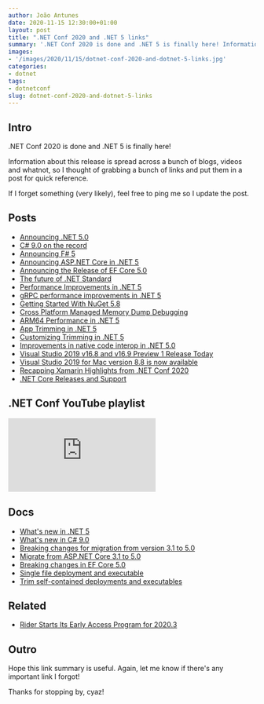 ```yaml
---
author: João Antunes
date: 2020-11-15 12:30:00+01:00
layout: post
title: ".NET Conf 2020 and .NET 5 links"
summary: '.NET Conf 2020 is done and .NET 5 is finally here! Information about this release is spread across a bunch of blogs, videos and whatnot, so I thought of grabbing a bunch of links and put them in a post for quick reference.'
images:
- '/images/2020/11/15/dotnet-conf-2020-and-dotnet-5-links.jpg'
categories:
- dotnet
tags:
- dotnetconf
slug: dotnet-conf-2020-and-dotnet-5-links
---
```


## Intro

.NET Conf 2020 is done and .NET 5 is finally here!

Information about this release is spread across a bunch of blogs, videos and whatnot, so I thought of grabbing a bunch of links and put them in a post for quick reference.

If I forget something (very likely), feel free to ping me so I update the post.

## Posts

- [Announcing .NET 5.0](https://devblogs.microsoft.com/dotnet/announcing-net-5-0/)
- [C# 9.0 on the record](https://devblogs.microsoft.com/dotnet/c-9-0-on-the-record/)
- [Announcing F# 5](https://devblogs.microsoft.com/dotnet/announcing-f-5/)
- [Announcing ASP.NET Core in .NET 5](https://devblogs.microsoft.com/aspnet/announcing-asp-net-core-in-net-5/)
- [Announcing the Release of EF Core 5.0](https://devblogs.microsoft.com/dotnet/announcing-the-release-of-ef-core-5-0/)
- [The future of .NET Standard](https://devblogs.microsoft.com/dotnet/the-future-of-net-standard/)
- [Performance Improvements in .NET 5](https://devblogs.microsoft.com/dotnet/performance-improvements-in-net-5/)
- [gRPC performance improvements in .NET 5](https://devblogs.microsoft.com/aspnet/grpc-performance-improvements-in-net-5/)
- [Getting Started With NuGet 5.8](https://devblogs.microsoft.com/nuget/getting-started-with-nuget-5-8/)
- [Cross Platform Managed Memory Dump Debugging](https://devblogs.microsoft.com/visualstudio/linux-managed-memory-dump-debugging/)
- [ARM64 Performance in .NET 5](https://devblogs.microsoft.com/dotnet/arm64-performance-in-net-5/)
- [App Trimming in .NET 5](https://devblogs.microsoft.com/dotnet/app-trimming-in-net-5/)
- [Customizing Trimming in .NET 5](https://devblogs.microsoft.com/dotnet/customizing-trimming-in-net-core-5/)
- [Improvements in native code interop in .NET 5.0](https://devblogs.microsoft.com/dotnet/improvements-in-native-code-interop-in-net-5-0/)
- [Visual Studio 2019 v16.8 and v16.9 Preview 1 Release Today](https://devblogs.microsoft.com/visualstudio/visual-studio-2019-v16-8/)
- [Visual Studio 2019 for Mac version 8.8 is now available](https://devblogs.microsoft.com/visualstudio/visual-studio-2019-for-mac-version-8-8-is-now-available/)
- [Recapping Xamarin Highlights from .NET Conf  2020](https://devblogs.microsoft.com/xamarin/dotnetconf-2020-xamarin-recap/)
- [.NET Core Releases and Support](https://devblogs.microsoft.com/dotnet/net-core-releases-and-support/)

## .NET Conf YouTube playlist

<div class="youtube-wrapper">
    <iframe src="https://www.youtube-nocookie.com/embed/videoseries?list=PLdo4fOcmZ0oVWop1HEOml2OdqbDs6IlcI" frameborder="0" allow="accelerometer; autoplay; clipboard-write; encrypted-media; gyroscope; picture-in-picture" allowfullscreen></iframe>
</div>

## Docs

- [What's new in .NET 5](https://docs.microsoft.com/en-us/dotnet/core/dotnet-five)
- [What's new in C# 9.0](https://docs.microsoft.com/en-us/dotnet/csharp/whats-new/csharp-9)
- [Breaking changes for migration from version 3.1 to 5.0](https://docs.microsoft.com/en-us/dotnet/core/compatibility/3.1-5.0)
- [Migrate from ASP.NET Core 3.1 to 5.0](https://docs.microsoft.com/en-us/aspnet/core/migration/31-to-50)
- [Breaking changes in EF Core 5.0](https://docs.microsoft.com/en-us/ef/core/what-is-new/ef-core-5.0/breaking-changes)
- [Single file deployment and executable](https://docs.microsoft.com/en-us/dotnet/core/deploying/single-file)
- [Trim self-contained deployments and executables](https://docs.microsoft.com/en-us/dotnet/core/deploying/trim-self-contained)

## Related

- [Rider Starts Its Early Access Program for 2020.3](https://blog.jetbrains.com/dotnet/2020/09/24/rider-starts-its-early-access-program-for-2020-3/)

## Outro

Hope this link summary is useful. Again, let me know if there's any important link I forgot!

Thanks for stopping by, cyaz!
